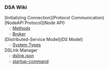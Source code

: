 ### DSA Wiki

[Initializing Connection](Protocol Communication)<br/>
[NodeAPI Protocol](Node API)<br/>
&emsp;◌ [Methods](Methods)<br/>
&emsp;◌ [Broker](Broker)<br/>
[Distributed-Service Model](DS Model)<br/>
&emsp;◌ [System Types](Configs)<br/>
DSLink Manager<br/>
&emsp;◌ [dslink.json](dslink.json)<br/>
&emsp;◌ [startup-command](startup-command)